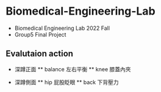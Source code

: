 # Biomedical-Engineering-Lab
* Biomedical Engineering Lab 2022 Fall  
* Group5 Final Project
## Evalutaion action
* 深蹲正面 
** balance 左右平衡
** knee 膝蓋內夾

* 深蹲側面
** hip 屁股眨眼
** back 下背壓力
